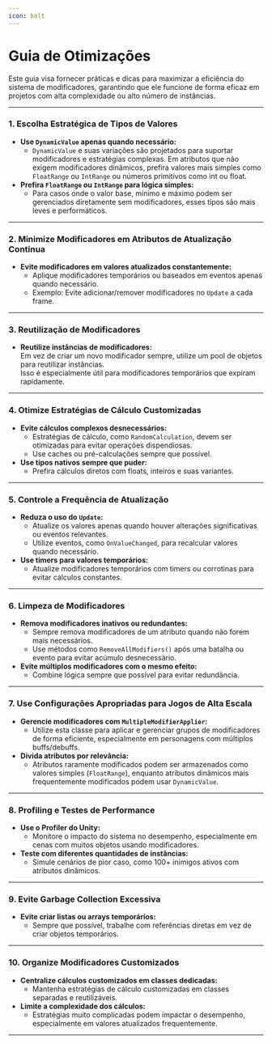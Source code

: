 ```yaml
---
icon: bolt
---
```


# Guia de Otimizações

Este guia visa fornecer práticas e dicas para maximizar a eficiência do sistema de modificadores, garantindo que ele funcione de forma eficaz em projetos com alta complexidade ou alto número de instâncias.

***

### **1. Escolha Estratégica de Tipos de Valores**

* **Use `DynamicValue` apenas quando necessário:**
  * `DynamicValue` e suas variações são projetados para suportar modificadores e estratégias complexas. Em atributos que não exigem modificadores dinâmicos, prefira valores mais simples como `FloatRange` ou `IntRange` ou números primitivos como int ou float.
* **Prefira `FloatRange` ou `IntRange` para lógica simples:**
  * Para casos onde o valor base, mínimo e máximo podem ser gerenciados diretamente sem modificadores, esses tipos são mais leves e performáticos.

***

### **2. Minimize Modificadores em Atributos de Atualização Contínua**

* **Evite modificadores em valores atualizados constantemente:**
  * Aplique modificadores temporários ou baseados em eventos apenas quando necessário.
  * Exemplo: Evite adicionar/remover modificadores no `Update` a cada frame.

***

### **3. Reutilização de Modificadores**

* **Reutilize instâncias de modificadores:**\
  Em vez de criar um novo modificador sempre, utilize um pool de objetos para reutilizar instâncias.\
  Isso é especialmente útil para modificadores temporários que expiram rapidamente.

***

### **4. Otimize Estratégias de Cálculo Customizadas**

* **Evite cálculos complexos desnecessários:**
  * Estratégias de cálculo, como `RandomCalculation`, devem ser otimizadas para evitar operações dispendiosas.
  * Use caches ou pré-calculações sempre que possível.
* **Use tipos nativos sempre que puder:**
  * Prefira cálculos diretos com floats, inteiros e suas variantes.

***

### **5. Controle a Frequência de Atualização**

* **Reduza o uso do `Update`:**
  * Atualize os valores apenas quando houver alterações significativas ou eventos relevantes.
  * Utilize eventos, como `OnValueChanged`, para recalcular valores quando necessário.
* **Use timers para valores temporários:**
  * Atualize modificadores temporários com timers ou corrotinas para evitar cálculos constantes.

***

### **6. Limpeza de Modificadores**

* **Remova modificadores inativos ou redundantes:**
  * Sempre remova modificadores de um atributo quando não forem mais necessários.
  * Use métodos como `RemoveAllModifiers()` após uma batalha ou evento para evitar acúmulo desnecessário.
* **Evite múltiplos modificadores com o mesmo efeito:**
  * Combine lógica sempre que possível para evitar redundância.

***

### **7. Use Configurações Apropriadas para Jogos de Alta Escala**

* **Gerencie modificadores com `MultipleModifierApplier`:**
  * Utilize esta classe para aplicar e gerenciar grupos de modificadores de forma eficiente, especialmente em personagens com múltiplos buffs/debuffs.
* **Divida atributos por relevância:**
  * Atributos raramente modificados podem ser armazenados como valores simples (`FloatRange`), enquanto atributos dinâmicos mais frequentemente modificados podem usar `DynamicValue`.

***

### **8. Profiling e Testes de Performance**

* **Use o Profiler do Unity:**
  * Monitore o impacto do sistema no desempenho, especialmente em cenas com muitos objetos usando modificadores.
* **Teste com diferentes quantidades de instâncias:**
  * Simule cenários de pior caso, como 100+ inimigos ativos com atributos dinâmicos.

***

### **9. Evite Garbage Collection Excessiva**

* **Evite criar listas ou arrays temporários:**
  * Sempre que possível, trabalhe com referências diretas em vez de criar objetos temporários.

***

### **10. Organize Modificadores Customizados**

* **Centralize cálculos customizados em classes dedicadas:**
  * Mantenha estratégias de cálculo customizadas em classes separadas e reutilizáveis.
* **Limite a complexidade dos cálculos:**
  * Estratégias muito complicadas podem impactar o desempenho, especialmente em valores atualizados frequentemente.

***
